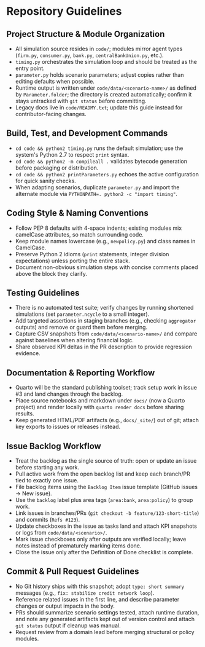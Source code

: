 # Repository Guidelines

## Project Structure & Module Organization
- All simulation source resides in `code/`; modules mirror agent types (`firm.py`, `consumer.py`, `bank.py`, `centralBankUnion.py`, etc.).
- `timing.py` orchestrates the simulation loop and should be treated as the entry point.
- `parameter.py` holds scenario parameters; adjust copies rather than editing defaults when possible.
- Runtime output is written under `code/data/<scenario-name>/` as defined by `Parameter.folder`; the directory is created automatically; confirm it stays untracked with `git status` before committing.
- Legacy docs live in `code/READMY.txt`; update this guide instead for contributor-facing changes.

## Build, Test, and Development Commands
- `cd code && python2 timing.py` runs the default simulation; use the system's Python 2.7 to respect `print` syntax.
- `cd code && python2 -m compileall .` validates bytecode generation before packaging or distribution.
- `cd code && python2 printParameters.py` echoes the active configuration for quick sanity checks.
- When adapting scenarios, duplicate `parameter.py` and import the alternate module via `PYTHONPATH=. python2 -c "import timing"`.

## Coding Style & Naming Conventions
- Follow PEP 8 defaults with 4-space indents; existing modules mix camelCase attributes, so match surrounding code.
- Keep module names lowercase (e.g., `newpolicy.py`) and class names in CamelCase.
- Preserve Python 2 idioms (`print` statements, integer division expectations) unless porting the entire stack.
- Document non-obvious simulation steps with concise comments placed above the block they clarify.

## Testing Guidelines
- There is no automated test suite; verify changes by running shortened simulations (set `parameter.ncycle` to a small integer).
- Add targeted assertions in staging branches (e.g., checking `aggregator` outputs) and remove or guard them before merging.
- Capture CSV snapshots from `code/data/<scenario-name>/` and compare against baselines when altering financial logic.
- Share observed KPI deltas in the PR description to provide regression evidence.

## Documentation & Reporting Workflow
- Quarto will be the standard publishing toolset; track setup work in issue #3 and land changes through the backlog.
- Place source notebooks and markdown under `docs/` (now a Quarto project) and render locally with `quarto render docs` before sharing results.
- Keep generated HTML/PDF artifacts (e.g., `docs/_site/`) out of git; attach key exports to issues or releases instead.

## Issue Backlog Workflow
- Treat the backlog as the single source of truth: open or update an issue before starting any work.
- Pull active work from the open backlog list and keep each branch/PR tied to exactly one issue.
- File backlog items using the `Backlog Item` issue template (GitHub issues → New issue).
- Use the `backlog` label plus area tags (`area:bank`, `area:policy`) to group work.
- Link issues in branches/PRs (`git checkout -b feature/123-short-title`) and commits (`Refs #123`).
- Update checkboxes in the issue as tasks land and attach KPI snapshots or logs from `code/data/<scenario>/`.
- Mark issue checkboxes only after outputs are verified locally; leave notes instead of prematurely marking items done.
- Close the issue only after the Definition of Done checklist is complete.

## Commit & Pull Request Guidelines
- No Git history ships with this snapshot; adopt `type: short summary` messages (e.g., `fix: stabilize credit network loop`).
- Reference related issues in the first line, and describe parameter changes or output impacts in the body.
- PRs should summarize scenario settings tested, attach runtime duration, and note any generated artifacts kept out of version control and attach `git status` output if cleanup was manual.
- Request review from a domain lead before merging structural or policy modules.
